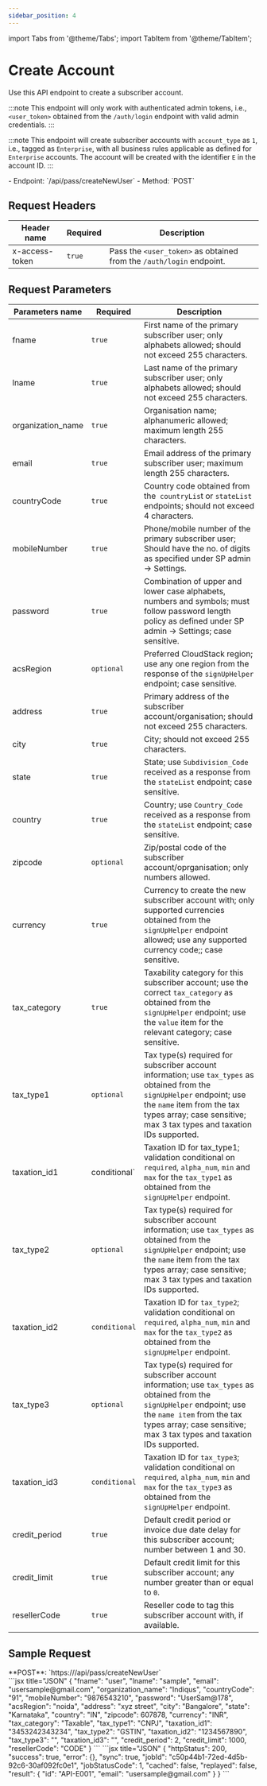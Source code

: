 ```yaml
---
sidebar_position: 4
---
```

import Tabs from '@theme/Tabs';
import TabItem from '@theme/TabItem';

# Create Account

Use this API endpoint to create a subscriber account.

:::note
This endpoint will only work with authenticated admin tokens, i.e., `<user_token>` obtained from the `/auth/login` endpoint with valid admin credentials.
:::

:::note
This endpoint will create subscriber accounts with `account_type` as `1`, i.e., tagged as `Enterprise`, with all business rules applicable as defined for `Enterprise` accounts. The account will be created with the identifier `E` in the account ID.
:::

<div className="custom-block-peach">
- Endpoint: `/api/pass/createNewUser` 
- Method: `POST`
</div>

## Request Headers

| Header name    | Required | Description                                                          |
| -------------- | -------- | -------------------------------------------------------------------- |
| x-access-token | `true`   | Pass the `<user_token>` as obtained from the `/auth/login` endpoint. |
## Request Parameters
| Parameters name   | Required      | Description                                                                                                                                                                                                                      |
| ----------------- | ------------- | -------------------------------------------------------------------------------------------------------------------------------------------------------------------------------------------------------------------------------- |
| fname             | `true`        | First name of the primary subscriber user; only alphabets allowed; should not exceed 255 characters.                                                                                                                             |
| lname             | `true`        | Last name of the primary subscriber user; only alphabets allowed; should not exceed 255 characters.                                                                                                                              |
| organization_name | `true`        | Organisation name; alphanumeric allowed; maximum length 255 characters.                                                                                                                                                          |
| email             | `true`        | Email address of the primary subscriber user; maximum length 255 characters.                                                                                                                                                     |
| countryCode       | `true`        | Country code obtained from the` countryLis`t or `stateList` endpoints; should not exceed 4 characters.                                                                                                                           |
| mobileNumber      | `true`        | Phone/mobile number of the primary subscriber user; Should have the no. of digits as specified under SP admin → Settings.                                                                                                        |
| password          | `true`        | Combination of upper and lower case alphabets, numbers and symbols; must follow password length policy as defined under SP admin → Settings; case sensitive.                                                                     |
| acsRegion         | `optional`    | Preferred CloudStack region; use any one region from the response of the `signUpHelper` endpoint; case sensitive.                                                                                                                |
| address           | `true`        | Primary address of the subscriber account/organisation; should not exceed 255 characters.                                                                                                                                        |
| city              | `true`        | City; should not exceed 255 characters.                                                                                                                                                                                          |
| state             | `true`        | State; use `Subdivision_Code` received as a response from the `stateList` endpoint; case sensitive.                                                                                                                              |
| country           | `true`        | Country; use `Country_Code` received as a response from the `stateList` endpoint; case sensitive.                                                                                                                                |
| zipcode           | `optional`    | Zip/postal code of the subscriber account/oprganisation; only numbers allowed.                                                                                                                                                   |
| currency          | `true`        | Currency to create the new subscriber account with; only supported currencies obtained from the `signUpHelper` endpoint allowed; use any supported currency code;; case sensitive.                                               |
| tax_category      | `true`        | Taxability category for this subscriber account; use the correct `tax_category` as obtained from the `signUpHelper` endpoint; use the `value` item for the relevant category; case sensitive.                                    |
| tax_type1         | `optional`    | Tax type(s) required for subscriber account information; use `tax_types` as obtained from the `signUpHelper` endpoint; use the `name` item from the tax types array; case sensitive; max 3 tax types and taxation IDs supported. |
| taxation_id1      | conditional`  | Taxation ID for tax_type1; validation conditional on `required`, `alpha_num`, `min` and `max` for the `tax_type1` as obtained from the `signUpHelper` endpoint.                                                                  |
| tax_type2         | `optional`    | Tax type(s) required for subscriber account information; use `tax_types` as obtained from the `signUpHelper` endpoint; use the `name` item from the tax types array; case sensitive; max 3 tax types and taxation IDs supported. |
| taxation_id2      | `conditional` | Taxation ID for `tax_type2`; validation conditional on `required`, `alpha_num`, `min` and `max` for the `tax_type2` as obtained from the `signUpHelper` endpoint.                                                                |
| tax_type3         | `optional`    | Tax type(s) required for subscriber account information; use `tax_types` as obtained from the `signUpHelper` endpoint; use the `name item` from the tax types array; case sensitive; max 3 tax types and taxation IDs supported. |
| taxation_id3      | `conditional` | Taxation ID for `tax_type3`; validation conditional on `required`, `alpha_num`, `min` and `max` for the `tax_type3` as obtained from the `signUpHelper` endpoint.                                                                |
| credit_period     | `true`        | Default credit period or invoice due date delay for this subscriber account; number between 1 and 30.                                                                                                                            |
| credit_limit      | `true`        | Default credit limit for this subscriber account; any number greater than or equal to `0`.                                                                                                                                       |
| resellerCode      | `true`        | Reseller code to tag this subscriber account with, if available.                                                                                                                                                                 |

## Sample Request
<div className="custom-block-green">
 **POST**: `https://<api_url>/api/pass/createNewUser`
</div>


<Tabs>
   <TabItem value="RequestBody" label="Request Body">
  ```jsx title="JSON"
{
   "fname": "user",
   "lname": "sample",
   "email": "usersample@gmail.com",
   "organization_name": “Indiqus",
   "countryCode": "91",
   "mobileNumber": "9876543210",
   "password": "UserSam@178",
   "acsRegion": "noida",
   "address": "xyz street",
   "city": "Bangalore",
   "state": "Karnataka",
   "country": "IN",
   "zipcode": 607878,
   "currency": "INR",
   "tax_category": "Taxable",
   "tax_type1": "CNPJ",
   "taxation_id1": "3453242343234",
   "tax_type2": "GSTIN",
   "taxation_id2": "1234567890",
   "tax_type3": "",
   "taxation_id3": "",
   "credit_period": 2,
   "credit_limit": 1000,
   "resellerCode": "CODE"
}
```
  </TabItem>
  <TabItem value="ResponseJSON" label="Response JSON">
      ```jsx title="JSON"
{
    "httpStatus": 200,
    "success": true,
    "error": {},
    "sync": true,
    "jobId": "c50p44b1-72ed-4d5b-92c6-30af092fc0e1",
    "jobStatusCode": 1,
    "cached": false,
    "replayed": false,
    "result": {
        "id": "API-E001",
        "email": "usersample@gmail.com"
    }
}
```
</TabItem>
</Tabs>